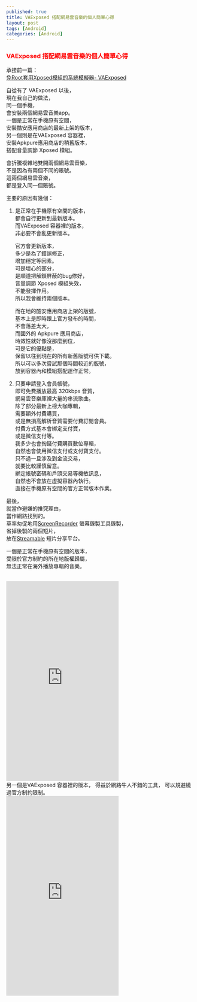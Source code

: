 ```yaml
---
published: true
title: VAExposed 搭配網易雲音樂的個人簡單心得
layout: post
tags: [Android]
categories: [Android]
---
```


### <font color="red">VAExposed 搭配網易雲音樂的個人簡單心得</font> 

承接前一篇：    
[免Root套用Xposed模組的系統模擬器- VAExposed][1]   
    
自從有了 VAExposed 以後，    
現在我自己的做法，   
同一個手機，    
會安裝兩個網易雲音樂app。    
一個是正常在手機原有空間，   
安裝酷安應用商店的最新上架的版本，   
另一個則是在VAExposed 容器裡，    
安裝Apkpure應用商店的稍舊版本，   
搭配音量調節 Xposed 模組。   
    
會折騰複雜地雙開兩個網易雲音樂，    
不是因為有兩個不同的賬號。   
這兩個網易雲音樂，   
都是登入同一個賬號。    

主要的原因有幾個：   
1. 是正常在手機原有空間的版本，   
   都會自行更新到最新版本。   
   而VAExposed 容器裡的版本，   
   非必要不會亂更新版本。    
    
   官方會更新版本，   
   多少是為了錯誤修正，   
   增加穩定等因素。   
   可是壞心的部分，   
   是順道把解鎖屏蔽的bug修好，    
   音量調節 Xposed 模組失效，    
   不能發揮作用。    
   所以我會維持兩個版本。    

   而在地的酷安應用商店上架的版號，   
   基本上是即時跟上官方發布的時間，   
   不會落差太大，    
   而國外的 Apkpure 應用商店，    
   時效性就好像沒那麼到位，   
   可是它的優點是，   
   保留以往到現在的所有新舊版號可供下載。    
   所以可以多次嘗試那個時間較近的版號，     
   放到容器內和模組搭配運作正常。    

2. 只要申請登入會員帳號，    
   即可免費播放最高 320kbps 音質，   
   網易雲音樂庫裡大量的串流歌曲。    
   除了部分最新上榜大咖專輯，    
   需要額外付費購買，    
   或是無損高解析音質需要付費訂閱會員。   
   付費方式基本會綁定支付寶，    
   或是微信支付等。   
   我多少也會掏錢付費購買數位專輯，   
   自然也會使用微信支付或支付寶支付。    
   只不過一旦涉及到金流交易，    
   就要比較謹慎留意。    
   綁定帳號密碼和戶頭交易等機敏訊息，    
   自然也不會放在虛擬容器內執行。    
   直接在手機原有空間的官方正常版本作業。    
    
最後，   
就當作避嫌的推究理由，   
當作網路找到的。    
草率匆促地用[ScreenRecorder][2] 螢幕錄製工具錄製，    
省掉後製的兩個短片，    
放在[Streamable][3] 短片分享平台。    
    
一個是正常在手機原有空間的版本，    
受限於官方制約的所在地版權歸屬，    
無法正常在海外播放專輯的音樂。   
<br>
<iframe src="https://streamable.com/s/lq8eb/jbwwqc" width="300" height="534" frameborder="0" allowfullscreen></iframe>
<br>
另一個是VAExposed 容器裡的版本，       
得益於網路牛人不錯的工具，       
可以規避繞過官方制約限制。       
<br>
<iframe src="https://streamable.com/s/mlngp/inxofm" width="300" height="534" frameborder="0" allowfullscreen></iframe>
<br>

[1]: https://shengshampoo.github.io/android/2018/01/29/my-opinion-about-vaexposed.html
[2]: https://github.com/vijai1996/screenrecorder
[3]: https://streamable.com
